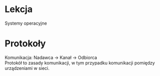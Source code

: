 
# Lekcja
Systemy operacyjne

# Protokoły
Komunikacja: Nadawca -> Kanał -> Odbiorca<br>
Protokół to zasady komunikacji, w tym przypadku komunikacji pomiędzy urządzeniami w sieci.
